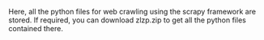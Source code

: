 Here, all the python files for web crawling using the scrapy framework are stored.
If required, you can download zlzp.zip to get all the python files contained there.

